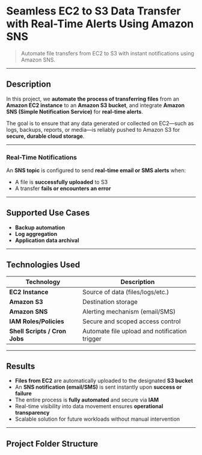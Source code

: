 # **Seamless EC2 to S3 Data Transfer with Real-Time Alerts Using Amazon SNS**

> Automate file transfers from EC2 to S3 with instant notifications using Amazon SNS.

---

## **Description**

In this project, we **automate the process of transferring files** from an **Amazon EC2 instance** to an **Amazon S3 bucket**, and integrate **Amazon SNS (Simple Notification Service)** for **real-time alerts**.

The goal is to ensure that any data generated or collected on EC2—such as logs, backups, reports, or media—is reliably pushed to Amazon S3 for **secure, durable cloud storage**.

---

### **Real-Time Notifications**

An **SNS topic** is configured to send **real-time email or SMS alerts** when:

- A file is **successfully uploaded** to S3  
- A transfer **fails or encounters an error**

---

## **Supported Use Cases**

- **Backup automation**  
- **Log aggregation**  
- **Application data archival**

---

## **Technologies Used**

| Technology               | Description                                      |
|--------------------------|--------------------------------------------------|
| **EC2 Instance**         | Source of data (files/logs/etc.)                 |
| **Amazon S3**            | Destination storage                              |
| **Amazon SNS**           | Alerting mechanism (email/SMS)                   |
| **IAM Roles/Policies**   | Secure and scoped access control                 |
| **Shell Scripts / Cron Jobs** | Automate file upload and notification trigger |

---

## **Results**

- **Files from EC2** are automatically uploaded to the designated **S3 bucket**  
- An **SNS notification (email/SMS)** is sent instantly upon **success or failure**  
- The entire process is **fully automated** and secure via **IAM**  
- Real-time visibility into data movement ensures **operational transparency**  
- Scalable solution for future workloads without manual intervention  

---

## **Project Folder Structure**

